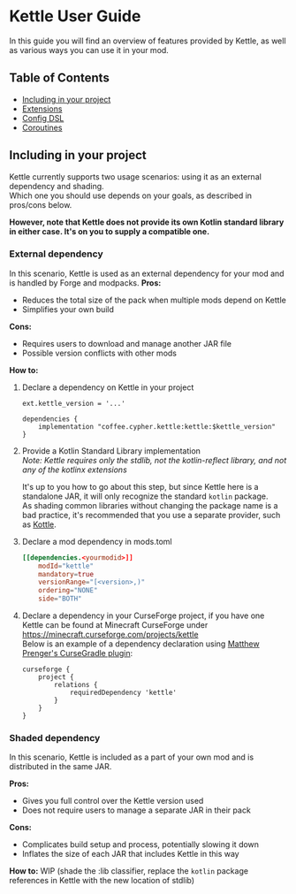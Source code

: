 # Kettle User Guide

In this guide you will find an overview of features provided by Kettle, as well as various ways you can use it in your mod.

## Table of Contents
* [Including in your project](#including-in-your-project)
* [Extensions](#extensions)
* [Config DSL](#config-dsl)
* [Coroutines](#coroutines)

## Including in your project

Kettle currently supports two usage scenarios: using it as an external dependency and shading.  
Which one you should use depends on your goals, as described in pros/cons below.

**However, note that Kettle does not provide its own Kotlin standard library in either case. It's on you to supply a compatible one.**

### External dependency

In this scenario, Kettle is used as an external dependency for your mod and is handled by Forge and modpacks. 
**Pros:**
* Reduces the total size of the pack when multiple mods depend on Kettle
* Simplifies your own build

**Cons:**
* Requires users to download and manage another JAR file
* Possible version conflicts with other mods

**How to:**
1) Declare a dependency on Kettle in your project  
    ```Gradle
    ext.kettle_version = '...'
    
    dependencies {
        implementation "coffee.cypher.kettle:kettle:$kettle_version"
    }
    ```
    
2) Provide a Kotlin Standard Library implementation  
    *Note: Kettle requires only the stdlib, not the kotlin-reflect library, and not any of the kotlinx extensions*
    
    It's up to you how to go about this step, but since Kettle here is a standalone JAR, it will only recognize the standard `kotlin` package.  
    As shading common libraries without changing the package name is a bad practice, it's recommended that you use a separate provider, such as [Kottle](https://github.com/autaut03/kottle).
    
3) Declare a mod dependency in mods.toml  
    ```toml
    [[dependencies.<yourmodid>]]
        modId="kettle"
        mandatory=true
        versionRange="[<version>,)"
        ordering="NONE"
        side="BOTH"
    ```
    
4) Declare a dependency in your CurseForge project, if you have one  
    Kettle can be found at Minecraft CurseForge under https://minecraft.curseforge.com/projects/kettle  
    Below is an example of a dependency declaration using [Matthew Prenger's CurseGradle plugin](https://github.com/matthewprenger/CurseGradle):  
    ```Gradle
    curseforge {
        project {
            relations {
                requiredDependency 'kettle'
            }
        }
    }
    ```
    
### Shaded dependency

In this scenario, Kettle is included as a part of your own mod and is distributed in the same JAR.

**Pros:**
* Gives you full control over the Kettle version used
* Does not require users to manage a separate JAR in their pack

**Cons:**
* Complicates build setup and process, potentially slowing it down
* Inflates the size of each JAR that includes Kettle in this way

**How to:**
WIP (shade the :lib classifier, replace the `kotlin` package references in Kettle with the new location of stdlib)
